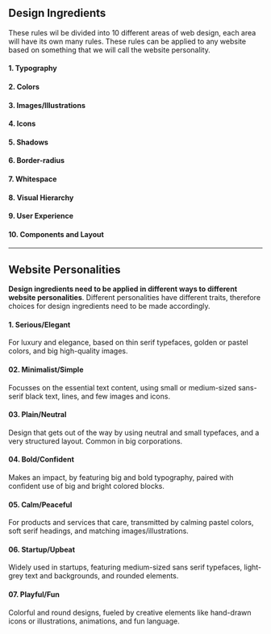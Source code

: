 ## Design Ingredients

These rules wil be divided into 10 different areas of web design, each area will have its own many rules. These rules can be applied to any website based on something that we will call the website personality.

#### 1. Typography

#### 2. Colors

#### 3. Images/Illustrations

#### 4. Icons

#### 5. Shadows

#### 6. Border-radius

#### 7. Whitespace

#### 8. Visual Hierarchy

#### 9. User Experience

#### 10. Components and Layout

---

## Website Personalities

**Design ingredients need to be applied in different ways to different website personalities**. Different personalities have different traits, therefore choices for design ingredients need to be made accordingly.

#### 1. Serious/Elegant

For luxury and elegance, based on thin serif typefaces, golden or pastel colors, and big high-quality images.

#### 02. Minimalist/Simple

Focusses on the essential text content, using small or medium-sized sans-serif black text, lines, and few images and icons.

#### 03. Plain/Neutral

Design that gets out of the way by using neutral and small typefaces, and a very structured layout. Common in big corporations.

#### 04. Bold/Confident

Makes an impact, by featuring big and bold typography, paired with confident use of big and bright colored blocks.

#### 05. Calm/Peaceful

For products and services that care, transmitted by calming pastel colors, soft serif headings, and matching images/illustrations.

#### 06. Startup/Upbeat

Widely used in startups, featuring medium-sized sans serif typefaces, light-grey text and backgrounds, and rounded elements.

#### 07. Playful/Fun

Colorful and round designs, fueled by creative elements like hand-drawn icons or illustrations, animations, and fun language.
